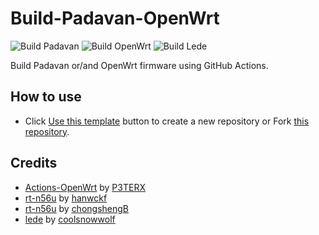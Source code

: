 # Build-Padavan-OpenWrt

![Build Padavan](https://github.com/vietanhbui2000/Build-Padavan-OpenWrt/workflows/Build%20Padavan/badge.svg)
![Build OpenWrt](https://github.com/vietanhbui2000/Build-Padavan-OpenWrt/workflows/Build%20OpenWrt/badge.svg)
![Build Lede](https://github.com/vietanhbui2000/Build-Padavan-OpenWrt/workflows/Build%20Lede/badge.svg)

Build Padavan or/and OpenWrt firmware using GitHub Actions.

## How to use

- Click [Use this template](https://github.com/vietanhbui2000/Build-Padavan-OpenWrt/generate) button to create a new repository or Fork [this repository](https://github.com/vietanhbui2000/Build-Padavan-OpenWrt).

## Credits

- [Actions-OpenWrt](https://github.com/P3TERX/Actions-OpenWrt) by [P3TERX](https://github.com/P3TERX)
- [rt-n56u](https://github.com/hanwckf/rt-n56u) by [hanwckf](https://github.com/hanwckf)
- [rt-n56u](https://github.com/chongshengB/rt-n56u) by [chongshengB](https://github.com/chongshengB)
- [lede](https://github.com/coolsnowwolf/lede) by [coolsnowwolf](https://github.com/coolsnowwolf)
